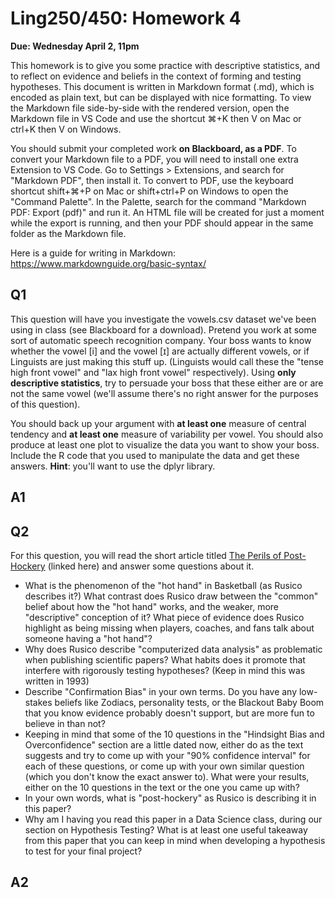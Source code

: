 # Ling250/450: Homework 4

**Due: Wednesday April 2, 11pm**

This homework is to give you some practice with descriptive statistics, and to reflect on evidence and beliefs in the context of forming and testing hypotheses. This document is written in Markdown format (.md), which is encoded as plain text, but can be displayed with nice formatting. To view the Markdown file side-by-side with the rendered version, open the Markdown file in VS Code and use the shortcut ⌘+K then V on Mac or ctrl+K then V on Windows.

You should submit your completed work **on Blackboard, as a PDF**. To convert your Markdown file to a PDF, you will need to install one extra Extension to VS Code. Go to Settings > Extensions, and search for "Markdown PDF", then install it. To convert to PDF, use the keyboard shortcut shift+⌘+P on Mac or shift+ctrl+P on Windows to open the "Command Palette". In the Palette, search for the command "Markdown PDF: Export (pdf)" and run it. An HTML file will be created for just a moment while the export is running, and then your PDF should appear in the same folder as the Markdown file.

Here is a guide for writing in Markdown: https://www.markdownguide.org/basic-syntax/

## Q1
This question will have you investigate the vowels.csv dataset we've been using in class (see Blackboard for a download). Pretend you work at some sort of automatic speech recognition company. Your boss wants to know whether the vowel [i] and the vowel [ɪ] are actually different vowels, or if Linguists are just making this stuff up. (Linguists would call these the "tense high front vowel" and "lax high front vowel" respectively). Using **only descriptive statistics**, try to persuade your boss that these either are or are not the same vowel (we'll assume there's no right answer for the purposes of this question).

You should back up your argument with **at least one** measure of central tendency and **at least one** measure of variability per vowel. You should also produce at least one plot to visualize the data you want to show your boss. Include the R code that you used to manipulate the data and get these answers. **Hint**: you'll want to use the dplyr library.

## A1

## Q2
For this question, you will read the short article titled [The Perils of Post-Hockery](https://ruscio.pages.tcnj.edu/files/2016/08/Ruscio-1998-SI-Post-Hockery.pdf) (linked here) and answer some questions about it.

- What is the phenomenon of the "hot hand" in Basketball (as Rusico describes it?) What contrast does Rusico draw between the "common" belief about how the "hot hand" works, and the weaker, more "descriptive" conception of it? What piece of evidence does Rusico highlight as being missing when players, coaches, and fans talk about someone having a "hot hand"?
- Why does Rusico describe "computerized data analysis" as problematic when publishing scientific papers? What habits does it promote that interfere with rigorously testing hypotheses? (Keep in mind this was written in 1993)
- Describe "Confirmation Bias" in your own terms. Do you have any low-stakes beliefs like Zodiacs, personality tests, or the Blackout Baby Boom that you know evidence probably doesn't support, but are more fun to believe in than not?
- Keeping in mind that some of the 10 questions in the "Hindsight Bias and Overconfidence" section are a little dated now, either do as the text suggests and try to come up with your "90% confidence interval" for each of these questions, or come up with your own similar question (which you don't know the exact answer to). What were your results, either on the 10 questions in the text or the one you came up with?
- In your own words, what is "post-hockery" as Rusico is describing it in this paper?
- Why am I having you read this paper in a Data Science class, during our section on Hypothesis Testing? What is at least one useful takeaway from this paper that you can keep in mind when developing a hypothesis to test for your final project?

## A2
